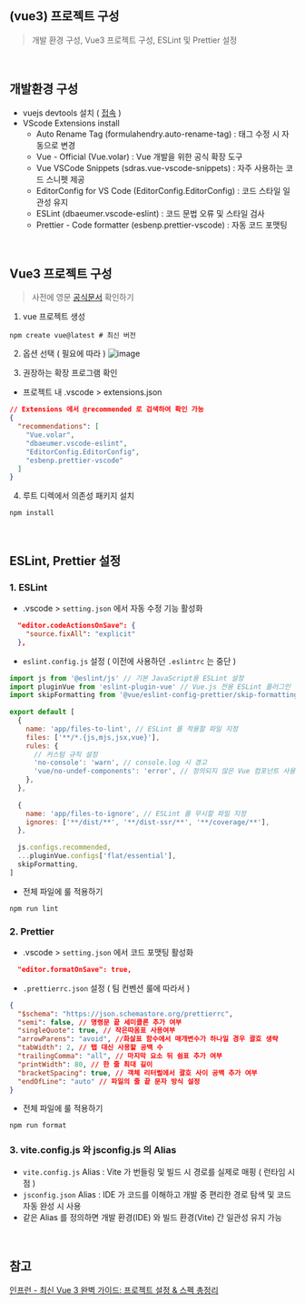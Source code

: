 ## (vue3) 프로젝트 구성
> 개발 환경 구성, Vue3 프로젝트 구성, ESLint 및 Prettier 설정

<br>

## 개발환경 구성
- vuejs devtools 설치 ( [접속](https://chromewebstore.google.com/detail/vuejs-devtools/nhdogjmejiglipccpnnnanhbledajbpd?pli=1) )
- VScode Extensions install 
  - Auto Rename Tag (formulahendry.auto-rename-tag) : 태그 수정 시 자동으로 변경
  - Vue - Official (Vue.volar) : Vue 개발을 위한 공식 확장 도구
  - Vue VSCode Snippets (sdras.vue-vscode-snippets) : 자주 사용하는 코드 스니펫 제공
  - EditorConfig for VS Code (EditorConfig.EditorConfig) : 코드 스타일 일관성 유지
  - ESLint (dbaeumer.vscode-eslint) : 코드 문법 오류 및 스타일 검사
  - Prettier - Code formatter (esbenp.prettier-vscode) : 자동 코드 포맷팅

<br>

## Vue3 프로젝트 구성
> 사전에 영문 [공식문서](https://vuejs.org/guide/quick-start.html) 확인하기

1. vue 프로젝트 생성
```shell
npm create vue@latest # 최신 버전
```
2. 옵션 선택 ( 필요에 따라 )
![image](https://github.com/user-attachments/assets/43bf8b1f-608f-41ca-b0de-4fb0c7e5d6b6)

3. 권장하는 확장 프로그램 확인
- 프로젝트 내 .vscode > extensions.json
```json
// Extensions 에서 @recommended 로 검색하여 확인 가능
{
  "recommendations": [ 
    "Vue.volar",
    "dbaeumer.vscode-eslint",
    "EditorConfig.EditorConfig",
    "esbenp.prettier-vscode"
  ]
}
```

4. 루트 디렉에서 의존성 패키지 설치
```shell
npm install
```

<br>


## ESLint, Prettier 설정
### 1. ESLint
-  .vscode > `setting.json` 에서 자동 수정 기능 활성화 
```json
  "editor.codeActionsOnSave": {
    "source.fixAll": "explicit"
  },
```
- `eslint.config.js` 설정 ( 이전에 사용하던 `.eslintrc` 는 중단 )
```js
import js from '@eslint/js' // 기본 JavaScript용 ESLint 설정
import pluginVue from 'eslint-plugin-vue' // Vue.js 전용 ESLint 플러그인
import skipFormatting from '@vue/eslint-config-prettier/skip-formatting' // Prettier와 충돌 방지 설정
  
export default [
  {
    name: 'app/files-to-lint', // ESLint 를 적용할 파일 지정
    files: ['**/*.{js,mjs,jsx,vue}'],
    rules: {
      // 커스텀 규칙 설정
      'no-console': 'warn', // console.log 시 경고
      'vue/no-undef-components': 'error', // 정의되지 않은 Vue 컴포넌트 사용 금지
    },
  },
  
  {
    name: 'app/files-to-ignore', // ESLint 를 무시할 파일 지정
    ignores: ['**/dist/**', '**/dist-ssr/**', '**/coverage/**'],
  },
  
  js.configs.recommended,
  ...pluginVue.configs['flat/essential'],
  skipFormatting,
]
```
- 전체 파일에 룰 적용하기
```shell
npm run lint
```

### 2. Prettier 
- .vscode > `setting.json` 에서 코드 포맷팅 활성화
```json
  "editor.formatOnSave": true,
```
- `.prettierrc.json` 설정 ( 팀 컨벤션 룰에 따라서 )
```json
{
  "$schema": "https://json.schemastore.org/prettierrc",
  "semi": false, // 명령문 끝 세미콜론 추가 여부
  "singleQuote": true, // 작은따옴표 사용여부
  "arrowParens": "avoid", //화살표 함수에서 매개변수가 하나일 경우 괄호 생략
  "tabWidth": 2, // 탭 대신 사용할 공백 수
  "trailingComma": "all", // 마지막 요소 뒤 쉼표 추가 여부
  "printWidth": 80, // 한 줄 최대 길이
  "bracketSpacing": true, // 객체 리터럴에서 괄호 사이 공백 추가 여부
  "endOfLine": "auto" // 파일의 줄 끝 문자 방식 설정
}
```

- 전체 파일에 룰 적용하기
```shell
npm run format
```


### 3. vite.config.js 와 jsconfig.js 의 Alias 
- `vite.config.js` Alias : Vite 가 번들링 및 빌드 시 경로를 실제로 매핑 ( 런타임 시점 )
- `jsconfig.json` Alias : IDE 가 코드를 이해하고 개발 중 편리한 경로 탐색 및 코드 자동 완성 시 사용
- 같은 Alias 를 정의하면 개발 환경(IDE) 와 빌드 환경(Vite) 간 일관성 유지 가능

<br>

## 참고
[인프런 - 최신 Vue 3 완벽 가이드: 프로젝트 설정 & 스펙 총정리](https://inf.run/aB6Bz) 